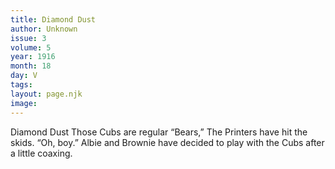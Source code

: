 ```yaml
---
title: Diamond Dust
author: Unknown
issue: 3
volume: 5
year: 1916
month: 18
day: V
tags:
layout: page.njk
image:
---
```

Diamond Dust       Those Cubs are regular “Bears,”       The Printers have hit the skids. “Oh, boy.”       Albie and Brownie have decided to play with the Cubs after a little coaxing.    

